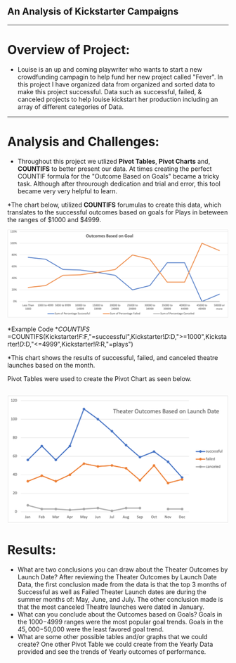 ## An Analysis of Kickstarter Campaigns
---
# Overview of Project: 
* Louise is an up and coming playwriter who wants to start a new crowdfunding campagin to help fund her new project called "Fever". In this project I have organized data from organized and sorted data to make this project successful. Data such as successful, failed, & canceled projects to help louise kickstart her production including an array of different categories of Data. 
---
# Analysis and Challenges: 
* Throughout this project we utlized **Pivot Tables**, **Pivot Charts** and, **COUNTIFS** to better present our data. At times creating the perfect COUNTIF formula for the "Outcome Based on Goals" became a tricky task. Although after throurough dedication and trial and error, this tool became very very helpful to learn. 


*The chart below, utilized **COUNTIFS** forumulas to create this data, which translates to the successful outcomes based on goals for Plays in beteween the ranges of $1000 and $4999. 

![Outcomes vs Goals](https://github.com/ABorden23/Kickstarter-Analysis-Data-Analytics-Project/blob/main/Resources/Outcomes_vs_Goals.png)

*Example Code **COUNTIFS* =COUNTIFS(Kickstarter!$F:$F,"=successful",Kickstarter!$D:$D,">=1000",Kickstarter!$D:$D,"<=4999",Kickstarter!$R:$R,"=plays")


*This chart shows the results of successful, failed, and canceled theatre launches based on the month. 

Pivot Tables were used to create the Pivot Chart as seen below. 

![Theater Outcomes Based on Launch Date](https://github.com/ABorden23/Kickstarter-Analysis-Data-Analytics-Project/blob/main/Resources/Theater_Outcomes_vs_Launch.png)
---
# Results: 
* What are two conclusions you can draw about the Theater Outcomes by Launch Date? After reviewing the Theater Outcomes by Launch Date Data, the first conclusion made from the data is that the top 3 months of Successful as well as Failed Theater Launch dates are during the summer months of: May, June, and July.  The other conclusion made is that the most canceled Theatre launches were dated in January. 
* What can you conclude about the Outcomes based on Goals? Goals in the $1000-$4999 ranges were the most popular goal trends. Goals in the $45,000-$50,000 were the least favored goal trend. 
* What are some other possible tables and/or graphs that we could create? One other Pivot Table we could create from the Yearly Data provided and see the trends of Yearly outcomes of performance. 
